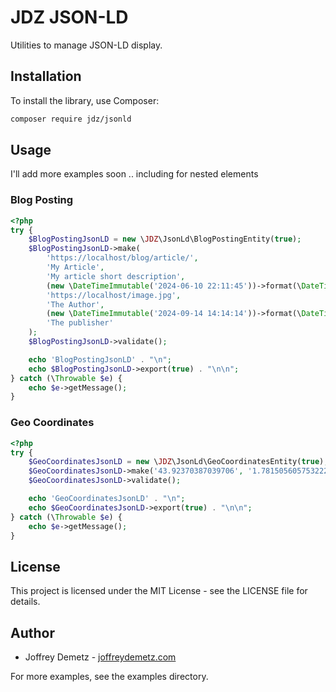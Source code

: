 # JDZ JSON-LD

Utilities to manage JSON-LD display.

## Installation

To install the library, use Composer:

```sh
composer require jdz/jsonld
``` 

## Usage

I'll add more examples soon .. including for nested elements

### Blog Posting

```php
<?php
try {
    $BlogPostingJsonLD = new \JDZ\JsonLd\BlogPostingEntity(true);
    $BlogPostingJsonLD->make(
        'https://localhost/blog/article/',
        'My Article',
        'My article short description',
        (new \DateTimeImmutable('2024-06-10 22:11:45'))->format(\DateTime::RFC3339),
        'https://localhost/image.jpg',
        'The Author',
        (new \DateTimeImmutable('2024-09-14 14:14:14'))->format(\DateTime::RFC3339),
        'The publisher'
    );
    $BlogPostingJsonLD->validate();

    echo 'BlogPostingJsonLD' . "\n";
    echo $BlogPostingJsonLD->export(true) . "\n\n";
} catch (\Throwable $e) {
    echo $e->getMessage();
}
```

### Geo Coordinates

```php
<?php
try {
    $GeoCoordinatesJsonLD = new \JDZ\JsonLd\GeoCoordinatesEntity(true);
    $GeoCoordinatesJsonLD->make('43.92370387039706', '1.781505605753222');
    $GeoCoordinatesJsonLD->validate();

    echo 'GeoCoordinatesJsonLD' . "\n";
    echo $GeoCoordinatesJsonLD->export(true) . "\n\n";
} catch (\Throwable $e) {
    echo $e->getMessage();
}
```

## License

This project is licensed under the MIT License - see the LICENSE file for details.

## Author

- Joffrey Demetz - [joffreydemetz.com](https://joffreydemetz.com)

For more examples, see the examples directory.
